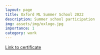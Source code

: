 ```yaml
---
layout: page
title: Oxford ML Summer School 2022
description: Summer school participation
img: assets/img/oxlogo.jpg
importance: 1
category: work
---
```


[Link to certificate](https://github.com/lorenz-peter/lorenz-peter.github.io/blob/master/assets/pdf/OxML22.pdf)





